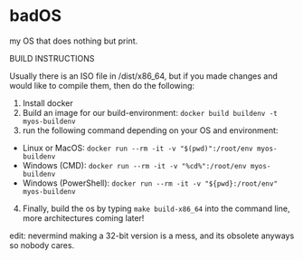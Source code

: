 # badOS
my OS that does nothing but print.


BUILD INSTRUCTIONS

Usually there is an ISO file in /dist/x86_64, but if you made changes and would like to compile them, then do the following:
1. Install docker
2. Build an image for our build-environment:
`docker build buildenv -t myos-buildenv`
3. run the following command depending on your OS and environment:
 - Linux or MacOS: `docker run --rm -it -v "$(pwd)":/root/env myos-buildenv`
 - Windows (CMD): `docker run --rm -it -v "%cd%":/root/env myos-buildenv`
 - Windows (PowerShell): `docker run --rm -it -v "${pwd}:/root/env" myos-buildenv`
4. Finally, build the os by typing `make build-x86_64` into the command line, more architectures coming later!

edit: nevermind making a 32-bit version is a mess, and its obsolete anyways so nobody cares.
